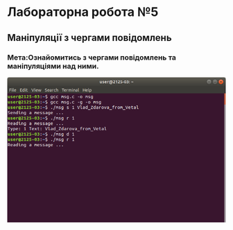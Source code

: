 # Лабораторна робота №5
##  Маніпуляції з чергами повідомлень
### Мета:Ознайомитись з чергами повідомлень та маніпуляціями над ними.
![lab5](5.png)

